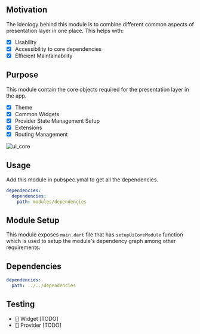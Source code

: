 ## Motivation

The ideology behind this module is to combine different common aspects of presentation layer in one place.
This helps with:
- [x] Usability
- [x] Accessibility to core dependencies
- [x] Efficient Maintainability

## Purpose

This module contain the core objects required for the presentation layer in the app.
- [x] Theme
- [x] Common Widgets
- [x] Provider State Management Setup
- [x] Extensions
- [x] Routing Management

![ui_core](https://user-images.githubusercontent.com/16761273/163684416-a577efe9-eaf6-477c-8026-e9d396ee4c3a.jpg)

## Usage
Add this module in pubspec.ymal to get all the dependencies.
```yaml
dependencies:
  dependencies:
    path: modules/dependencies
```

## Module Setup

This module exposes ```main.dart```  file that has ```setupUiCoreModule``` function which is used to setup the module's dependency graph among other requirements.

## Dependencies

```yaml
dependencies:
  path: ../../dependencies
```

## Testing

- [] Widget [TODO]
- [] Provider [TODO]